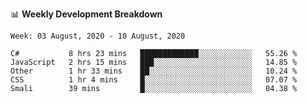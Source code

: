 📊 **Weekly Development Breakdown**
<!--START_SECTION:waka-->
```text
Week: 03 August, 2020 - 10 August, 2020

C#           8 hrs 23 mins   █████████████░░░░░░░░░░░░   55.26 % 
JavaScript   2 hrs 15 mins   ███░░░░░░░░░░░░░░░░░░░░░░   14.85 % 
Other        1 hr 33 mins    ██░░░░░░░░░░░░░░░░░░░░░░░   10.24 % 
CSS          1 hr 4 mins     █░░░░░░░░░░░░░░░░░░░░░░░░   07.07 % 
Smali        39 mins         █░░░░░░░░░░░░░░░░░░░░░░░░   04.38 %
```
<!--END_SECTION:waka-->

